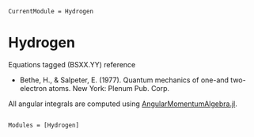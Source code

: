 ```@meta
CurrentModule = Hydrogen
```

# Hydrogen

Equations tagged (BSXX.YY) reference

- Bethe, H., & Salpeter, E. (1977). Quantum mechanics of one-and
  two-electron atoms. New York: Plenum Pub. Corp.

All angular integrals are computed using
[AngularMomentumAlgebra.jl](https://github.com/JuliaAtoms/AngularMomentumAlgebra.jl).

```@index
```

```@autodocs
Modules = [Hydrogen]
```
